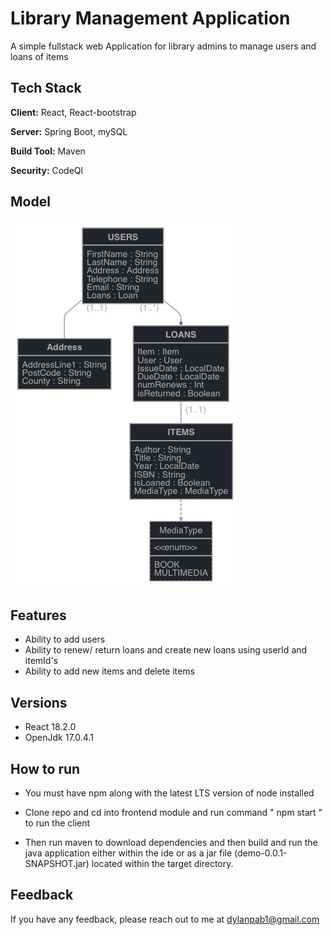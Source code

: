 # Library Management Application


A simple fullstack web Application for library admins to manage users and loans of items



## Tech Stack

**Client:** React, React-bootstrap

**Server:** Spring Boot, mySQL

**Build Tool:** Maven 

**Security:**  CodeQl

## Model

![](readme.resources/jhipster-jdl.png)


## Features

- Ability to add users
- Ability to renew/ return loans and create new loans using userId and itemId's
- Ability to add new items and delete items


## Versions 

- React 18.2.0
- OpenJdk 17.0.4.1

## How to run

- You must have npm along with the latest LTS version of node installed

- Clone repo and cd into frontend module and run command " npm start " to run the client  
- Then run maven to download dependencies and then build and run the java application either within the ide or as a 
  jar file (demo-0.0.1-SNAPSHOT.jar) located within the target directory. 

## Feedback

If you have any feedback, please reach out to me at dylanpab1@gmail.com
